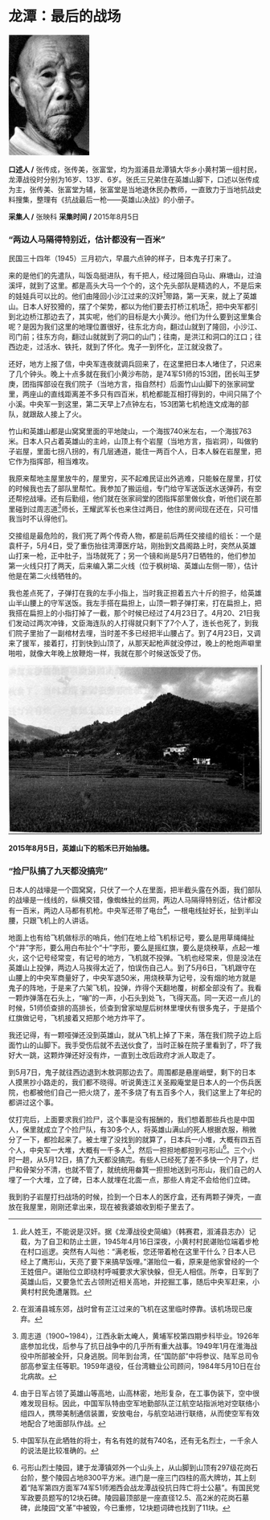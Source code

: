 # 龙潭：最后的战场

![张传成](./../../assets/nobody52.JPG)

**口述人 /** 张传成，张传美，张富堂，均为溆浦县龙潭镇大华乡小黄村第一组村民，龙潭战役时分别为16岁、13岁、6岁。张氏三兄弟住在英雄山脚下，口述以张传成为主，张传美、张富堂为辅，张富堂是当地退休民办教师，一直致力于当地抗战史料搜集，整理有《抗战最后一枪——英雄山决战》的小册子。

**采集人 /** 张映科 **采集时间 /** 2015年8月5日

### “两边人马隔得特别近，估计都没有一百米”

民国三十四年（1945）三月初六，早晨六点钟的样子，日本鬼子打来了。

来的是他们的先遣队，叫饭岛挺进队，有千把人，经过隆回白马山、麻塘山，过油溪坪，就到了这里。都是高头大马一个个的，这个先头部队是精选的人，不是后来的娃娃兵可以比的。他们由隆回小沙江过来的汉奸[^4]带路，第一天来，就上了英雄山。日本人好狡猾的，摆了个架势，都以为他们要去打桥江机场[^5]，把中央军都引到北边桥江那边去了，其实呢，他们的目标是大小黄沙。他们为什么要到这里集合呢？是因为我们这里的地理位置很好，往东北方向，翻过山就到了隆回，小沙江、司门前；往东方向，翻过山就就到了洞口的山门；往南，是洪江和洞口的江口；往西边走，过活水、铁托，就到了怀化。鬼子一到怀化，芷江就没救了。

还好，地方上报了信，中央军连夜就调兵回来了，在这里把日本人堵住了，只迟来了几个钟头。晚上十点多就在我们小黄沙布防，是74军51师的153团，团长叫王梦庚，团指挥部设在我们院子（当地方言，指自然村）后面竹山山脚下的张家祠堂里，两座山的直线距离差不多只有四百米，机枪都能互相打得到的，中间只隔了个小溪。中央军一到这里，第二天早上7点钟左右，153团第七机枪连文成海的部队，就跟敌人接上了火。

竹山和英雄山都是山窝窝里面的平地陡山，一个海拔740米左右，一个海拔763米。日本人只占着英雄山的主岭，山顶上有个岩屋（当地方言，指岩洞），叫做豹子岩屋，里面七拐八拐的，有几层通道，能住一两百个人，日本人躲在岩屋里，把它作为指挥部，相当难攻。

我原来帮地主屋里放牛的，屋里穷，买不起难民证出外逃难，只能躲在屋里，打仗的时候我也去了部队里帮忙。我参加了搬运组，专门给守军送饭送水送弹药，有空还帮挖战壕。还有后勤组，他们就在张家祠堂的团指挥部里做伙食，听他们说在那里碰到过周志道[^6]师长，王耀武军长也来住过两日，他住的房间现在还在，只可惜我当时不认得他们。

交接组是最危险的，我们死了两个传奇人物，都是前后两任交接组的组长：一个是袁杆子，5月4日，受了重伤抬往湾潭医疗站，刚抬到文昌阁路上时，突然从英雄山打来一枪，正中肚子，当场就死了；另一个镜和尚是5月7日牺牲的，他们参加第一火线只打了两天，后来编入第二火线（位于枫树垴、英雄山左侧一带），估计他是在第二火线牺牲的。

我也差点死了，子弹打在我的左手小指上，当时我正担着五六十斤的担子，给英雄山半山腰上的守军送饭。我左手搭在扁担上，山顶一颗子弹打来，打在扁担上，把我搭在扁担上的小指打掉了一截，那个时候已经过了4月23日了。4月20、21日我们发动过两次冲锋，文臣海连队的人打得就只剩下了7个人了，连长也死了，到我们院子里抬了一副棺材去埋，当时差不多已经把半山腰占了。到了4月23日，又调来了援军，接着打，打到快到山顶了，从那天起枪声就没停过，晚上的枪炮声噼里啪啦，就像大年晚上放鞭炮一样，我就在那个时候送饭受了伤。

![2015年8月5日，英雄山下的稻禾已开始抽穗。](./../../assets/nobody53.JPG)

**2015年8月5日，英雄山下的稻禾已开始抽穗。**

### “捡尸队搞了九天都没搞完”

日本人的战壕是一个圆窝窝，只伏了一个人在里面，把半截头露在外面，我们部队的战壕是一线线的，纵横交错，像蜘蛛扯的丝网，两边人马隔得特别近，估计都没有一百米，两边人马都有机枪。中央军还带了电台[^7]，一根电线扯好长，扯到半山腰，只跟飞机上的人讲话。

地面上也有给飞机做标示的哨兵，他们在地上给飞机标记号，要么是用草绳绳扯个“井”字形，要么用白布扯个“十”字形，要么是摇红旗，要么是烧秧草，点起一堆火，这个记号经常变，有记号的地方，飞机就不投弹。飞机也经常来，但是没法在英雄山上投弹，两边人马挨得太近了，怕误伤自己人。到了5月6日，飞机跟守在山腰上的中央军商量好了，中央军退50米，用烧秧草为记号，没有烟的地方就是鬼子的阵地，于是来了六架飞机，投弹，炸得个天翻地覆，树都全部没有了。我看一颗炸弹落在石头上，“嘣”的一声，小石头到处飞，飞得天高。同一天迟一点儿的时候，51师侦查排的高排长，侦查到曾家坳屋后树林里埋伏有很多鬼子，于是插个红旗做记号，飞机接着又把那个地方炸平了。

我还记得，有一颗哑弹还没到英雄山，就从飞机上掉了下来，落在我们院子边上后面竹山的山脚下。我手受伤后就不去送伙食了，当时正躲在院子里看到了，吓了我好大一跳，这颗炸弹还好没有炸，一直到土改后政府才派人取走了。

到5月7日，鬼子就往西边退到木敖洞那边去了。周围都是悬崖峭壁，剩下的日本人摸黑抄小路走的，我们都不晓得。听说黄连江关圣殿庵堂是日本人的一个伤兵医院，也都被他们自己一把火烧了，差不多烧了有五百多个人，我们这里上了年纪的都讲过这个事。

仗打完后，上面要求我们捡尸，这个事是没有报酬的，我们想着那些兵也是中国人，保里就成立了个捡尸队，有30多个人，将英雄山满山的死人根据衣服，稍微分了一下，都捡起来了。被土埋了没找到的就算了，日本兵一小堆，大概有四五百个人，中央军一大堆，大概有一千多人[^8]，然后一担担地都担到弓形山[^9]。三个小时一趟，从5月12日，搞了九天都没搞完。有些人已经死了差不多快一个月了，烂尸和骨架分不清，也就不管了，就统统用畚箕一担担地送到弓形山，我们自己的人埋了一个大堆，立了碑，日本人就埋在北面一点，那些人肯定不会给他们立碑。

我到豹子岩屋打扫战场的时候，捡到一个日本人的医疗盒，还有两颗子弹壳，一直放在我屋里，刚刚还拿出来，现在被我婆娘收到柜子里去了。

[^4]: 此人姓王，不能说是汉奸。据《龙潭战役史简编》（韩赛君，溆浦县志办）记载，为了自卫和防止土匪，1945年4月16日深夜，小黄村村民谌贻位端着步枪在村口巡逻。突然有人叫他：“满老板，您还带着枪在这里干什么？日本人已经上了鹰形山，天亮了要下来搞早饭哩。”湛贻位一看，原来是他家曾经的一个王姓佃户。谌贻位立即绕村呼喊要求大家快躲，但无人相信。所幸，日军到了英雄山后，又要急忙去占领附近相关高地，并挖掘工事，随后中央军赶来，小黄村村民免遭屠戮。

[^5]: 在溆浦县城东郊，战时曾有芷江过来的飞机在这里临时停靠。该机场现已废弃。

[^6]: 周志道（1900~1984），江西永新太崦人，黄埔军校第四期步科毕业。1926年底参加北伐，后参与了抗日战争中的几乎所有重大战事。1949年1月在淮海战役中所部被全歼，只身逃脱。同年到台湾，任“国防部”中将参议、陆军总司令部高参室主任等职。1959年退役，任台湾糖业公司顾问，1984年5月10日在台北病故。

[^7]: 由于日军占领了英雄山等高地，山高林密，地形复杂，在工事伪装下，空中很难发现目标。因此，中国军队特由空军地勤部队芷江航空站指派地对空联络小组四人，携带美制通信装置，安放电台，与航空站进行联络，从而使空军有效地配合了地面部队作战。

[^8]: 中国军队在此牺牲的将士，有名有姓的就有740名，还有无名烈士，一千余人的说法是比较准确的。

[^9]: 弓形山烈士陵园，建于龙潭镇郊外一个山头上，从山脚到山顶有297级花岗石台阶，整个陵园占地8300平方米。进门是一座三门四柱的高大牌坊，其上刻着“陆军第四方面军74军51师湘西会战龙潭战役抗日阵亡将士公墓”。有国民党军政要员题写的12块石碑。陵园最顶部是一座直径12.5、高2米的花岗石墓碑，此陵园“文革”中被毁，今已重修，12块题词碑也找到了11块。